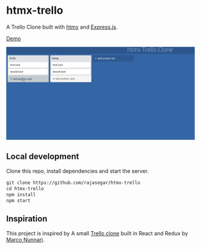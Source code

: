 # htmx-trello

A Trello Clone built with [htmx](https://htmx.org) and [Express.js](https://expressjs.com).

[Demo](https://htmx-trello.herokuapp.com)


![htmx trello gif](htmx-trello.gif)

## Local development
Clone this repo, install dependencies and start the server.
```
git clone https://github.com/rajasegar/htmx-trello
cd htmx-trello
npm install
npm start
```

## Inspiration 
This project is inspired by A small [Trello clone](https://github.com/marconunnari/trello-clone) built in React and Redux by [Marco Nunnari](https://github.com/marconunnari).
